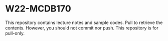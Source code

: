 # W22-MCDB170

This repository contains lecture notes and sample codes. Pull to retrieve the contents. However, you should not commit nor push. This repository is for pull-only.
